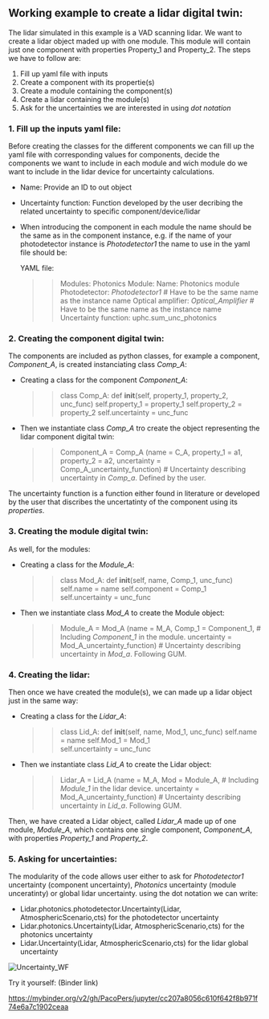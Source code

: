 
## Working example to create a lidar digital twin:

The lidar simulated in this example is a VAD scanning lidar.
We want to create a lidar object maded up with one module. This module will contain just one component with properties Property_1 and Property_2. The steps we have to follow are: 

 1) Fill up yaml file with inputs
 2) Create a component with its propertie(s)
 3) Create a module containing the component(s)
 4) Create a lidar containing the module(s)
 5) Ask for the uncertainties we are interested in using _dot notation_

### 1. Fill up the inputs yaml file:
Before creating the classes for the different components we can fill up the yaml file with corresponding values for components, decide the components we want to include in each module and wich module do we want to include in the lidar device for uncertainty calculations.
 - Name: Provide an ID to out object
 - Uncertainty function: Function developed by the user decribing the related uncertainty to specific component/device/lidar
 - When introducing the component in each module the name should be the same as in the component instance, e.g. if the name of your photodetector instance is _Photodetector1_ the name to use in the yaml file should be:
    
   YAML file:
    >> Modules:
    >>  Photonics Module:
    >>   Name: Photonics module
    >>   Photodetector: _Photodetector1_           # Have to be the same name as the instance name
    >>   Optical amplifier: _Optical_Amplifier_    # Have to be the same name as the instance name
    >>   Uncertainty function: uphc.sum_unc_photonics
    
    
### 2. Creating the component digital twin:
The components are included as python classes, for example a component, _Component_A_, is created instanciating class _Comp_A_:

- Creating a class for the component _Component_A_:

  >> class Comp_A:
  >>   def __init__(self, property_1, property_2, unc_func)
  >>      self.property_1  = property_1
  >>      self.property_2  = property_2
  >>      self.uncertainty = unc_func 
  
- Then we instantiate class _Comp_A_ tro create the object representing the lidar component digital twin:

  >> Component_A = Comp_A (name       = C_A,
  >>                       property_1 = a1,  
  >>                       property_2 = a2,
  >>                       uncertainty = Comp_A_uncertainty_function)  # Uncertainty describing uncertainty in _Comp_a_. Defined by the user.

The uncertainty function is a function either found in literature or developed by the user that discribes the uncertatinty of the component using its _properties_.

### 3. Creating the module digital twin:
As well, for the modules:

- Creating a class for the _Module_A_:
  
  >> class Mod_A:
  >>   def __init__(self, name, Comp_1, unc_func)
  >>      self.name        = name
  >>      self.component   = Comp_1    
  >>      self.uncertainty = unc_func  
  
- Then we instantiate class _Mod_A_ to create the Module object:

  >> Module_A = Mod_A (name        = M_A, 
                       Comp_1      = Component_1,                # Including _Component_1_ in the module.
                       uncertainty = Mod_A_uncertainty_function) # Uncertainty describing uncertainty in _Mod_a_. Following GUM.

### 4. Creating the lidar:

Then once we have created the module(s), we can made up a lidar object just in the same way:


- Creating a class for the _Lidar_A_:
  >> class Lid_A:
  >>   def __init__(self, name, Mod_1, unc_func)
  >>      self.name        = name
  >>      self.Mod_1       = Mod_1       
  >>      self.uncertainty = unc_func  
  
- Then we instantiate class _Lid_A_ to create the Lidar object:

  >> Lidar_A = Lid_A (name        = M_A, 
                      Mod         = Module_A,                     # Including _Module_1_ in the lidar device.
                      uncertainty = Mod_A_uncertainty_function)   # Uncertainty describing uncertainty in _Lid_a_. Following GUM.

Then, we have created a Lidar object, called _Lidar_A_ made up of one module, _Module_A_, which contains one single component, _Component_A_, with properties _Property_1_ and _Property_2_.

### 5. Asking for uncertainties:
The modularity of the code  allows user either to ask for _Photodetector1_ uncertainty (component uncertainty), _Photonics_ uncertainty (module unceratinty) or global lidar uncertainty. using the dot notation we can write:

- Lidar.photonics.photodetector.Uncertainty(Lidar, AtmosphericScenario,cts) for the photodetector uncertainty
- Lidar.photonics.Uncertainty(Lidar, AtmosphericScenario,cts) for the photonics uncertainty
- Lidar.Uncertainty(Lidar, AtmosphericScenario,cts) for the lidar global uncertainty

![Uncertainty_WF](https://github.com/PacoCosta/Qlunc/blob/Qlunc-V0.9/Pictures_repo_/FlowChartUnc.JPG)

Try it yourself: (Binder link)

https://mybinder.org/v2/gh/PacoPers/jupyter/cc207a8056c610f642f8b971f74e6a7c1902ceaa
